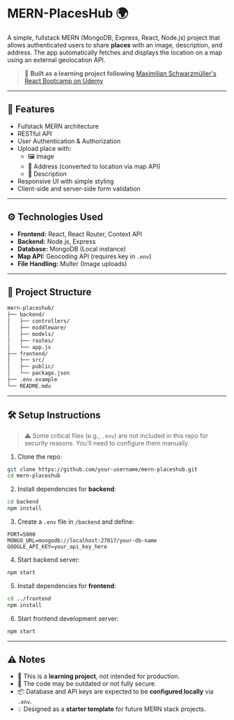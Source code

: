 # MERN-PlacesHub 🌍

A simple, fullstack MERN (MongoDB, Express, React, Node.js) project that allows authenticated users to share **places** with an image, description, and address. The app automatically fetches and displays the location on a map using an external geolocation API.

> 🔧 **Built as a learning project following** [Maximilian Schwarzmüller's React Bootcamp on Udemy](https://www.udemy.com/course/react-the-complete-guide-incl-redux/?couponCode=MT150725G2)

---

## 🚀 Features

- Fullstack MERN architecture
- RESTful API
- User Authentication & Authorization
- Upload place with:
  - 🖼️ Image
  - 📍 Address (converted to location via map API)
  - 📝 Description
- Responsive UI with simple styling
- Client-side and server-side form validation

---

## ⚙️ Technologies Used

- **Frontend:** React, React Router, Context API
- **Backend:** Node.js, Express
- **Database:** MongoDB (Local instance)
- **Map API:** Geocoding API (requires key in `.env`)
- **File Handling:** Multer (Image uploads)

---

## 📂 Project Structure

```bash
mern-placeshub/
├── backend/
│   ├── controllers/
│   ├── middleware/
│   ├── models/
│   ├── routes/
│   └── app.js
├── frontend/
│   ├── src/
│   ├── public/
│   └── package.json
├── .env.example
└── README.mdu
```

---

## 🛠️ Setup Instructions

> ⚠️ Some critical files (e.g., `.env`) are not included in this repo for security reasons. You’ll need to configure them manually.

1. Clone the repo:

```bash
git clone https://github.com/your-username/mern-placeshub.git
cd mern-placeshub
```

2. Install dependencies for **backend**:

```bash
cd backend
npm install
```

3. Create a `.env` file in `/backend` and define:

```env
PORT=5000
MONGO_URL=mongodb://localhost:27017/your-db-name
GOOGLE_API_KEY=your_api_key_here
```

4. Start backend server:

```bash
npm start
```

5. Install dependencies for **frontend**:

```bash
cd ../frontend
npm install
```

6. Start frontend development server:

```bash
npm start
```

---

## ⚠️ Notes

* 🔐 This is a **learning project**, not intended for production.
* 🧪 The code may be outdated or not fully secure.
* 📦 Database and API keys are expected to be **configured locally** via `.env`.
* 💡 Designed as a **starter template** for future MERN stack projects.
